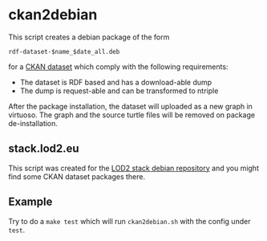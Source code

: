 # ckan2debian
This script creates a debian package of the form

    rdf-dataset-$name_$date_all.deb

for a [CKAN dataset](http://thedatahub.org) which comply with the following requirements:

* The dataset is RDF based and has a download-able dump
* The dump is request-able and can be transformed to ntriple

After the package installation, the dataset will uploaded as a new graph in virtuoso.
The graph and the source turtle files will be removed on package de-installation.

## stack.lod2.eu
This script was created for the [LOD2 stack debian repository](http://stack.lod2.eu)
and you might find some CKAN dataset packages there.

## Example

Try to do a `make test` which will run `ckan2debian.sh` with the config under
`test`.
